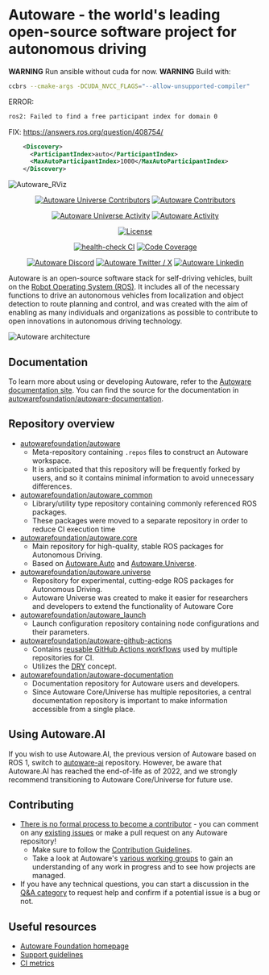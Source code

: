 # Autoware - the world's leading open-source software project for autonomous driving

**WARNING** Run ansible without cuda for now.
**WARNING** Build with:  
```bash
ccbrs --cmake-args -DCUDA_NVCC_FLAGS="--allow-unsupported-compiler" 
```

ERROR:  
```bash
ros2: Failed to find a free participant index for domain 0
```

FIX: https://answers.ros.org/question/408754/  
```xml
    <Discovery>
      <ParticipantIndex>auto</ParticipantIndex>
      <MaxAutoParticipantIndex>1000</MaxAutoParticipantIndex>
    </Discovery>
```

![Autoware_RViz](https://user-images.githubusercontent.com/63835446/158918717-58d6deaf-93fb-47f9-891d-e242b02cba7b.png) 

<!--- Contributors -->
<p align="center">
    <a href="https://github.com/autowarefoundation/autoware.universe/graphs/contributors">
        <img src="https://img.shields.io/github/contributors/autowarefoundation/autoware.universe?style=flat&label=Autoware%20Universe%20Contributors"
            alt="Autoware Universe Contributors" /></a>
    <a href="https://github.com/autowarefoundation/autoware/graphs/contributors">
        <img src="https://img.shields.io/github/contributors/autowarefoundation/autoware?style=flat&label=Autoware%20Contributors"
            alt="Autoware Contributors" /></a>
</p>

<!--- Commit Activity -->
<p align="center">
    <a href="https://github.com/autowarefoundation/autoware.universe/pulse">
        <img src="https://img.shields.io/github/commit-activity/m/autowarefoundation/autoware.universe?style=flat&label=Autoware%20Universe%20Commit%20Activity"
            alt="Autoware Universe Activity" /></a>
    <a href="https://github.com/autowarefoundation/autoware/pulse">
        <img src="https://img.shields.io/github/commit-activity/m/autowarefoundation/autoware?style=flat&label=Autoware%20Commit%20Activity"
            alt="Autoware Activity" /></a>
</p>

<!--- License -->
<p align="center">
    <a href="https://github.com/autowarefoundation/autoware/blob/main/LICENSE">
        <img src="https://img.shields.io/github/license/autowarefoundation/autoware?style=flat&label=License"
            alt="License" /></a>
</p>

<!--- CI Reports -->
<p align="center">
    <a href="https://github.com/autowarefoundation/autoware/actions/workflows/health-check.yaml?query=branch%3Amain">
        <img src="https://img.shields.io/github/actions/workflow/status/autowarefoundation/autoware/health-check.yaml?style=flat&label=health-check"
            alt="health-check CI" /></a>
    <a href="https://app.codecov.io/gh/autowarefoundation/autoware.universe">
        <img src="https://img.shields.io/codecov/c/gh/autowarefoundation/autoware.universe?style=flat&label=Coverage&logo=codecov&logoColor=white"
            alt="Code Coverage" /></a>
</p>

<!--- Social Media -->
<p align="center">
    <a href="https://discord.gg/Q94UsPvReQ">
        <img src="https://img.shields.io/discord/953808765935816715?logo=discord&logoColor=white&style=flat&label=Autoware%20Discord"
            alt="Autoware Discord"></a>
    <a href="https://twitter.com/intent/follow?screen_name=AutowareFdn">
        <img src="https://img.shields.io/twitter/follow/AutowareFdn?logo=x&logoColor=white&style=flat"
            alt="Autoware Twitter / X"></a>
    <a href="https://www.linkedin.com/company/the-autoware-foundation/">
        <img src="https://img.shields.io/badge/Linkedin-Autoware%20Foundation-0a66c2?logo=linkedin&logoColor=white&style=flat"
            alt="Autoware Linkedin"></a>
</p>

Autoware is an open-source software stack for self-driving vehicles, built on the [Robot Operating System (ROS)](https://www.ros.org/). It includes all of the necessary functions to drive an autonomous vehicles from localization and object detection to route planning and control, and was created with the aim of enabling as many individuals and organizations as possible to contribute to open innovations in autonomous driving technology.

![Autoware architecture](https://static.wixstatic.com/media/984e93_552e338be28543c7949717053cc3f11f~mv2.png/v1/crop/x_0,y_1,w_1500,h_879/fill/w_863,h_506,al_c,usm_0.66_1.00_0.01,enc_auto/Autoware-GFX_edited.png)

## Documentation

To learn more about using or developing Autoware, refer to the [Autoware documentation site](https://autowarefoundation.github.io/autoware-documentation/main/). You can find the source for the documentation in [autowarefoundation/autoware-documentation](https://github.com/autowarefoundation/autoware-documentation).

## Repository overview

- [autowarefoundation/autoware](https://github.com/autowarefoundation/autoware)
  - Meta-repository containing `.repos` files to construct an Autoware workspace.
  - It is anticipated that this repository will be frequently forked by users, and so it contains minimal information to avoid unnecessary differences.
- [autowarefoundation/autoware_common](https://github.com/autowarefoundation/autoware_common)
  - Library/utility type repository containing commonly referenced ROS packages.
  - These packages were moved to a separate repository in order to reduce CI execution time
- [autowarefoundation/autoware.core](https://github.com/autowarefoundation/autoware.core)
  - Main repository for high-quality, stable ROS packages for Autonomous Driving.
  - Based on [Autoware.Auto](https://gitlab.com/autowarefoundation/autoware.auto/AutowareAuto) and [Autoware.Universe](https://github.com/autowarefoundation/autoware.universe).
- [autowarefoundation/autoware.universe](https://github.com/autowarefoundation/autoware.universe)
  - Repository for experimental, cutting-edge ROS packages for Autonomous Driving.
  - Autoware Universe was created to make it easier for researchers and developers to extend the functionality of Autoware Core
- [autowarefoundation/autoware_launch](https://github.com/autowarefoundation/autoware_launch)
  - Launch configuration repository containing node configurations and their parameters.
- [autowarefoundation/autoware-github-actions](https://github.com/autowarefoundation/autoware-github-actions)
  - Contains [reusable GitHub Actions workflows](https://docs.github.com/ja/actions/learn-github-actions/reusing-workflows) used by multiple repositories for CI.
  - Utilizes the [DRY](https://en.wikipedia.org/wiki/Don%27t_repeat_yourself) concept.
- [autowarefoundation/autoware-documentation](https://github.com/autowarefoundation/autoware-documentation)
  - Documentation repository for Autoware users and developers.
  - Since Autoware Core/Universe has multiple repositories, a central documentation repository is important to make information accessible from a single place.

## Using Autoware.AI

If you wish to use Autoware.AI, the previous version of Autoware based on ROS 1, switch to [autoware-ai](https://github.com/autowarefoundation/autoware_ai) repository. However, be aware that Autoware.AI has reached the end-of-life as of 2022, and we strongly recommend transitioning to Autoware Core/Universe for future use.

## Contributing

- [There is no formal process to become a contributor](https://github.com/autowarefoundation/autoware-projects/wiki#contributors) - you can comment on any [existing issues](https://github.com/autowarefoundation/autoware.universe/issues) or make a pull request on any Autoware repository!
  - Make sure to follow the [Contribution Guidelines](https://autowarefoundation.github.io/autoware-documentation/main/contributing/).
  - Take a look at Autoware's [various working groups](https://github.com/autowarefoundation/autoware-projects/wiki#working-group-list) to gain an understanding of any work in progress and to see how projects are managed.
- If you have any technical questions, you can start a discussion in the [Q&A category](https://github.com/autowarefoundation/autoware/discussions/categories/q-a) to request help and confirm if a potential issue is a bug or not.

## Useful resources

- [Autoware Foundation homepage](https://www.autoware.org/)
- [Support guidelines](https://autowarefoundation.github.io/autoware-documentation/main/support/support-guidelines/)
- [CI metrics](https://autowarefoundation.github.io/autoware-ci-metrics/)
